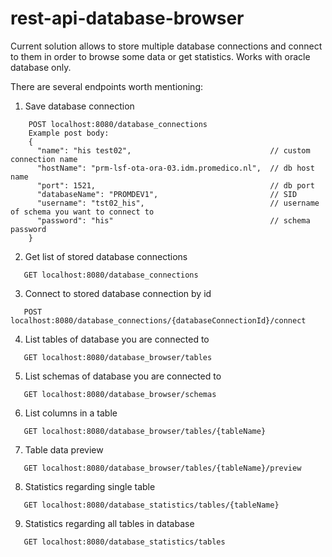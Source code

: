 # rest-api-database-browser

Current solution allows to store multiple database connections and connect to them in order to browse some data or get statistics.
Works with oracle database only.

There are several endpoints worth mentioning:
1) Save database connection
```
    POST localhost:8080/database_connections
    Example post body:
    {
      "name": "his test02",                               // custom connection name
      "hostName": "prm-lsf-ota-ora-03.idm.promedico.nl",  // db host name
      "port": 1521,                                       // db port
      "databaseName": "PROMDEV1",                         // SID
      "username": "tst02_his",                            // username of schema you want to connect to
      "password": "his"                                   // schema password
    }
```
    
2) Get list of stored database connections 
``` 
   GET localhost:8080/database_connections
```
   
3) Connect to stored database connection by id
``` 
   POST localhost:8080/database_connections/{databaseConnectionId}/connect
```

4) List tables of database you are connected to
```
   GET localhost:8080/database_browser/tables
```

5) List schemas of database you are connected to
```
   GET localhost:8080/database_browser/schemas
```   
6) List columns in a table
```
   GET localhost:8080/database_browser/tables/{tableName}
```

7) Table data preview
```
   GET localhost:8080/database_browser/tables/{tableName}/preview
```

8) Statistics regarding single table
```
   GET localhost:8080/database_statistics/tables/{tableName}
```

9) Statistics regarding all tables in database
```
   GET localhost:8080/database_statistics/tables
```
